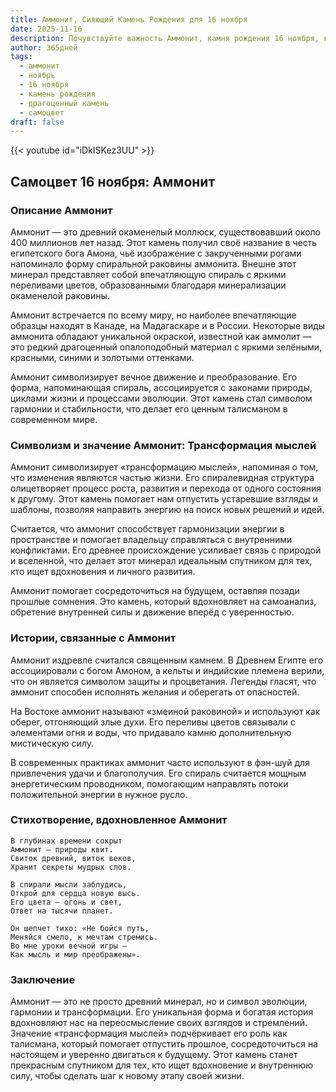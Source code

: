 ```yaml
---
title: Аммонит, Сияющий Камень Рождения для 16 ноября
date: 2025-11-16
description: Почувствуйте важность Аммонит, камня рождения 16 ноября, который символизирует Трансформация мыслей. Пусть его красота и значение осветят ваш день.
author: 365дней
tags:
  - аммонит
  - ноябрь
  - 16 ноября
  - камень рождения
  - драгоценный камень
  - самоцвет
draft: false
---
```


{{< youtube id="iDkISKez3UU" >}}

## Самоцвет 16 ноября: Аммонит

### Описание Аммонит

Аммонит — это древний окаменелый моллюск, существовавший около 400 миллионов лет назад. Этот камень получил своё название в честь египетского бога Амона, чьё изображение с закрученными рогами напоминало форму спиральной раковины аммонита. Внешне этот минерал представляет собой впечатляющую спираль с яркими переливами цветов, образованными благодаря минерализации окаменелой раковины.

Аммонит встречается по всему миру, но наиболее впечатляющие образцы находят в Канаде, на Мадагаскаре и в России. Некоторые виды аммонита обладают уникальной окраской, известной как аммолит — это редкий драгоценный опалоподобный материал с яркими зелёными, красными, синими и золотыми оттенками.

Аммонит символизирует вечное движение и преобразование. Его форма, напоминающая спираль, ассоциируется с законами природы, циклами жизни и процессами эволюции. Этот камень стал символом гармонии и стабильности, что делает его ценным талисманом в современном мире.

### Символизм и значение Аммонит: Трансформация мыслей

Аммонит символизирует «трансформацию мыслей», напоминая о том, что изменения являются частью жизни. Его спиралевидная структура олицетворяет процесс роста, развития и перехода от одного состояния к другому. Этот камень помогает нам отпустить устаревшие взгляды и шаблоны, позволяя направить энергию на поиск новых решений и идей.

Считается, что аммонит способствует гармонизации энергии в пространстве и помогает владельцу справляться с внутренними конфликтами. Его древнее происхождение усиливает связь с природой и вселенной, что делает этот минерал идеальным спутником для тех, кто ищет вдохновения и личного развития.

Аммонит помогает сосредоточиться на будущем, оставляя позади прошлые сомнения. Это камень, который вдохновляет на самоанализ, обретение внутренней силы и движение вперёд с уверенностью.

### Истории, связанные с Аммонит

Аммонит издревле считался священным камнем. В Древнем Египте его ассоциировали с богом Амоном, а кельты и индийские племена верили, что он является символом защиты и процветания. Легенды гласят, что аммонит способен исполнять желания и оберегать от опасностей.

На Востоке аммонит называют «змеиной раковиной» и используют как оберег, отгоняющий злые духи. Его переливы цветов связывали с элементами огня и воды, что придавало камню дополнительную мистическую силу.

В современных практиках аммонит часто используют в фэн-шуй для привлечения удачи и благополучия. Его спираль считается мощным энергетическим проводником, помогающим направлять потоки положительной энергии в нужное русло.

### Стихотворение, вдохновленное Аммонит

```
В глубинах времени сокрыт  
Аммонит — природы квит.  
Свиток древний, виток веков,  
Хранит секреты мудрых слов.

В спирали мысли заблудись,  
Открой для сердца новую высь.  
Его цвета — огонь и свет,  
Ответ на тысячи планет.

Он шепчет тихо: «Не бойся путь,  
Меняйся смело, к мечтам стремись.  
Во мне уроки вечной игры —  
Как мысль и мир преображены».
```

### Заключение

Аммонит — это не просто древний минерал, но и символ эволюции, гармонии и трансформации. Его уникальная форма и богатая история вдохновляют нас на переосмысление своих взглядов и стремлений. Значение «трансформация мыслей» подчёркивает его роль как талисмана, который помогает отпустить прошлое, сосредоточиться на настоящем и уверенно двигаться к будущему. Этот камень станет прекрасным спутником для тех, кто ищет вдохновение и внутреннюю силу, чтобы сделать шаг к новому этапу своей жизни.